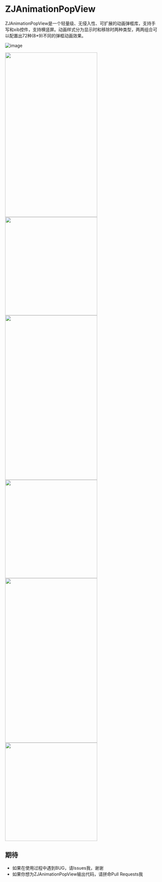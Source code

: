 # ZJAnimationPopView
ZJAnimationPopView是一个轻量级、无侵入性、可扩展的动画弹框库，支持手写和xib控件，支持横竖屏。动画样式分为显示时和移除时两种类型，两两组合可以配置出72种(8*9)不同的弹框动画效果。

![image](https://github.com/Abnerzj/Resources/blob/master/ZJImages/ZJAnimationPopView/ZJAnimationPopView_01.gif)
<div align=left>
<img width="300" height="534" src="http://g.recordit.co/ILnIKxMSBN.gif"/>
<img width="300" height="319" src="http://g.recordit.co/nPCMw7Ewqv.gif"/>
</div>
<div align=left>
<img width="300" height="534" src="http://g.recordit.co/mGl897jweN.gif"/>
<img width="300" height="319" src="http://g.recordit.co/MuBgprWSwD.gif"/>
</div>
<div align=left>
<img width="300" height="534" src="http://g.recordit.co/Xc6ERsbnMD.gif"/>
<img width="300" height="319" src="http://g.recordit.co/rS2BNVFhGB.gif"/>
</div>


## 期待
* 如果在使用过程中遇到BUG，请Issues我，谢谢
* 如果你想为ZJAnimationPopView输出代码，请拼命Pull Requests我
